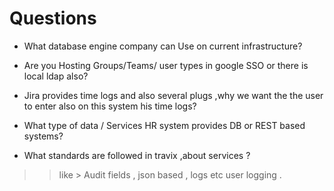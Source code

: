 # Questions

* What database engine company  can Use on current infrastructure? 

* Are you Hosting Groups/Teams/ user types in google SSO or there is local ldap also?

* Jira  provides time logs and also several plugs ,why we want the the user to enter also on this system his time logs?

* What type of data / Services HR system provides  DB or REST based systems? 

* What standards are followed in travix ,about services ?
>>like > Audit fields , json based , logs etc user logging .

